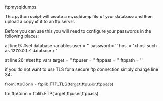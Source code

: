 
ftpmysqldumps

This python script will create a mysqldump file of your database and then upload a copy of it to an ftp server.

Before you can use this you will need to configure your passwords in the following places:

at line 9:
    #set database variables
    user = '<database user with mysqldump permissions>'
    password = '<dbase password>'
    host = '<host such as 127.0.0.1>'
    database = '<dbase name>'

at line 26:
    #set ftp vars
    target = '<ftp host here>'
    ftpuser = '<username>'
    ftppass = '<ftp pass>'
    ftppath = '<directory>'


if you do not want to use TLS for a secure ftp connection simply change line 34:

from: 
    ftpConn = ftplib.FTP_TLS(target,ftpuser,ftppass)    

to:
    ftpConn = ftplib.FTP(target,ftpuser,ftppass)    

    